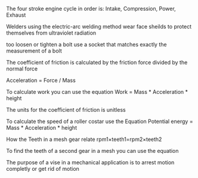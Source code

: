 
The four stroke engine cycle in order is: Intake, Compression, Power, Exhaust

Welders using the electric-arc welding method wear face sheilds to protect themselves from ultraviolet radiation

too loosen or tighten a bolt use a socket that matches exactly the measurement of a bolt

The coefficient of friction is calculated by the friction force divided by the normal force

Acceleration = Force / Mass

To calculate work you can use the equation Work = Mass * Acceleration * height

The units for the coefficient of friction is unitless

To calculate the speed of a roller costar use the Equation Potential energy = Mass * Acceleration * height

How the Teeth in a mesh gear relate
rpm1​×teeth1​=rpm2​×teeth2

To find the teeth of a second gear in a mesh you can use the equation

The purpose of a vise in a mechanical application is to arrest motion completly or get rid of motion  